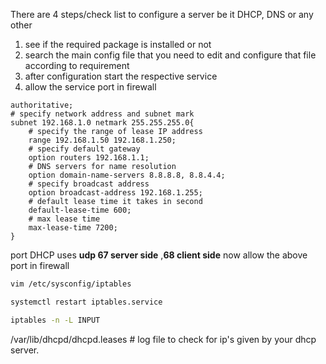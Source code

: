 There are 4 steps/check list to configure a server be it DHCP, DNS or any other
1. see if the required package is installed or not
2. search the main config file that you need to edit and configure that file according to requirement
3. after configuration start the respective service
4. allow the service port in firewall

```
authoritative;
# specify network address and subnet mark
subnet 192.168.1.0 netmark 255.255.255.0{
	# specify the range of lease IP address
	range 192.168.1.50 192.168.1.250;
	# specify default gateway
	option routers 192.168.1.1;
	# DNS servers for name resolution
	option domain-name-servers 8.8.8.8, 8.8.4.4;
	# specify broadcast address
	option broadcast-address 192.168.1.255;
	# default lease time it takes in second
	default-lease-time 600;
	# max lease time
	max-lease-time 7200;
}
```
port DHCP uses **udp 67 server side** ,**68 client side**
now allow the above port in firewall
```bash
vim /etc/sysconfig/iptables
```
```bash
systemctl restart iptables.service
```
```bash
iptables -n -L INPUT 
```

/var/lib/dhcpd/dhcpd.leases   # log file to check for ip's given by your dhcp server.
